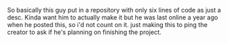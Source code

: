 So basically this guy put in a repository with only six lines of code as just a desc. Kinda want him to actually make it but he was last online a year ago when he posted
this, so i'd not count on it. just making this to ping the creator to ask if he's planning on finishing the project.
